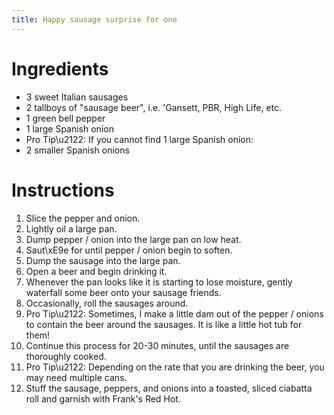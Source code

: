 ```yaml
---
title: Happy sausage surprise for one
---
```


# Ingredients

* 3 sweet Italian sausages
* 2 tallboys of "sausage beer", i.e. 'Gansett, PBR, High Life, etc.
* 1 green bell pepper
* 1 large Spanish onion
* Pro Tip\u2122: If you cannot find 1 large Spanish onion:
* 2 smaller Spanish onions

# Instructions

 1. Slice the pepper and onion.
 2. Lightly oil a large pan.
 3. Dump pepper / onion into the large pan on low heat.
 4. Saut\xE9e for until pepper / onion begin to soften.
 5. Dump the sausage into the large pan.
 6. Open a beer and begin drinking it.
 7. Whenever the pan looks like it is starting to lose moisture, gently waterfall
    some beer onto your sausage friends.
 8. Occasionally, roll the sausages around.
 9. Pro Tip\u2122: Sometimes, I make a little dam out of the pepper / onions to contain the beer around the sausages. It is like a little hot tub for them!
 10. Continue this process for 20-30 minutes, until the sausages are thoroughly cooked.
 11. Pro Tip\u2122: Depending on the rate that you are drinking the beer, you may need multiple cans.
 12. Stuff the sausage, peppers, and onions into a toasted, sliced ciabatta roll
    and garnish with Frank's Red Hot.
